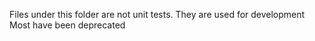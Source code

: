 Files under this folder are not unit tests. They are used for development 
Most have been deprecated
